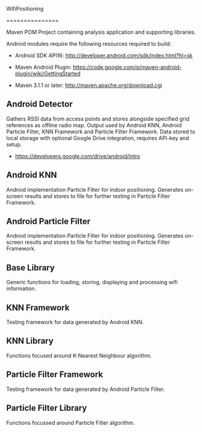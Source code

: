 WifiPositioning

===============


Maven POM Project containing analysis application and supporting libraries.


Android modules require the following resources required to build:

* Android SDK API16: http://developer.android.com/sdk/index.html?hl=sk

* Maven Android Plugin: https://code.google.com/p/maven-android-plugin/wiki/GettingStarted

* Maven 3.1.1 or later: http://maven.apache.org/download.cgi



## Android Detector

Gathers RSSI data from access points and stores alongside specified grid references as offline radio map. Output used by Android KNN, Android Particle Filter, KNN Framework and Particle Filter Framework.
Data stored to local storage with optional Google Drive integration, requires API-key and setup.

* https://developers.google.com/drive/android/intro



## Android KNN

Android implementation Particle Filter for indoor positioning. Generates on-screen results and stores to file for further testing in Particle Filter Framework.



## Android Particle Filter

Android implementation Particle Filter for indoor positioning. Generates on-screen results and stores to file for further testing in Particle Filter Framework.



## Base Library

Generic functions for loading, storing, displaying and processing wifi information.



## KNN Framework

Testing framework for data generated by Android KNN.



## KNN Library

Functions focused around K-Nearest Neighbour algorithm.



## Particle Filter Framework

Testing framework for data generated by Android Particle Filter.

## Particle Filter Library

Functions focussed around Particle Filter algorithm.

